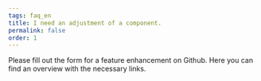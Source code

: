 ```yaml
---
tags: faq_en
title: I need an adjustment of a component.
permalink: false
order: 1
---
```


Please fill out the form for a feature enhancement on Github. <sbb-link variant="inline" href="/{{page.lang}}/design-system/organisation/contributing/" target="_blank">Here</sbb-link> you can find an overview with the necessary links.